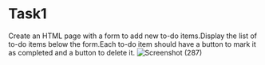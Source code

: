 # Task1
Create an HTML page with a form to add new to-do items.Display the list of to-do items below the form.Each to-do item should have a button to mark it as completed and a button to delete it.
![Screenshot (287)](https://github.com/user-attachments/assets/5cdd41fb-8769-4145-833a-17124d3225cf)
